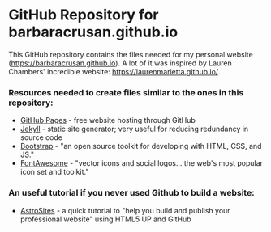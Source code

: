 # GitHub Repository for barbaracrusan.github.io

This GitHub repository contains the files needed for my personal website (https://barbaracrusan.github.io). A lot of it was inspired by Lauren Chambers' incredible website: https://laurenmarietta.github.io/.

### Resources needed to create files similar to the ones in this repository:
- [GitHub Pages](https://pages.github.com/) - free website hosting through GitHub
- [Jekyll](https://jekyllrb.com/) - static site generator; very useful for reducing redundancy in source code
- [Bootstrap](https://getbootstrap.com/) - "an open source toolkit for developing with HTML, CSS, and JS."
- [FontAwesome](https://fontawesome.com/) - "vector icons and social logos... the web's most popular icon set and toolkit."

### An useful tutorial if you never used Github to build a website:
- [AstroSites](https://astrosites.github.io/) - a quick tutorial to "help you build and publish your professional website" using HTML5 UP and GitHub
